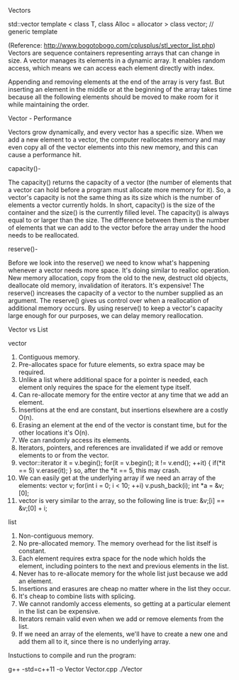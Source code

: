 Vectors

std::vector
template < class T, class Alloc = allocator<T> > class vector; // generic template

(Reference: http://www.bogotobogo.com/cplusplus/stl_vector_list.php)
Vectors are sequence containers representing arrays that can change in size. 
A vector manages its elements in a dynamic array. It enables random access, which means we can access each element directly with index.

Appending and removing elements at the end of the array is very fast. But inserting an element in the middle or at the beginning of the array takes time because all the following elements should be moved to make room for it while maintaining the order.


Vector - Performance

Vectors grow dynamically, and every vector has a specific size. When we add a new element to a vector, the computer reallocates memory and may even copy all of the vector elements into this new memory, and this can cause a performance hit.


capacity()-

The capacity() returns the capacity of a vector (the number of elements that a vector can hold before a program must allocate more memory for it). So, a vector's capacity is not the same thing as its size which is the number of elements a vector currently holds. In short, capacity() is the size of the container and the size() is the currently filled level. The capacity() is always equal to or larger than the size. The difference between them is the number of elements that we can add to the vector before the array under the hood needs to be reallocated.


reserve()-

Before we look into the reserve() we need to know what's happening whenever a vector needs more space. It's doing similar to realloc operation. New memory allocation, copy from the old to the new, destruct old objects, deallocate old memory, invalidation of iterators. It's expensive!
The reserve() increases the capacity of a vector to the number supplied as an argument. The reserve() gives us control over when a reallocation of additional memory occurs.
By using reserve() to keep a vector's capacity large enough for our purposes, we can delay memory reallocation.

Vector vs List

vector

1. Contiguous memory.
2. Pre-allocates space for future elements, so extra space may be required.
3. Unlike a list where additional space for a pointer is needed, each element only requires the space for the element type itself.
4. Can re-allocate memory for the entire vector at any time that we add an element.
5. Insertions at the end are constant, but insertions elsewhere are a costly O(n).
6. Erasing an element at the end of the vector is constant time, but for the other locations it's O(n).
7. We can randomly access its elements.
8. Iterators, pointers, and references are invalidated if we add or remove elements to or from the vector.
9. vector::iterator it = v.begin();
	for(it = v.begin(); it != v.end(); ++it) {
    		if(*it == 5) v.erase(it);
	}
   so, after the *it == 5, this may crash.
10. We can easily get at the underlying array if we need an array of the elements:
	vector<int> v;
	for(int i = 0; i < 10; ++i) v.push_back(i);
		int *a = &v;[0];
11. vector is very similar to the array, so the following line is true:
	&v;[i] == &v;[0] + i;


list

1. Non-contiguous memory.
2. No pre-allocated memory. The memory overhead for the list itself is constant.
3. Each element requires extra space for the node which holds the element, including pointers to the next and previous elements in the list.
4. Never has to re-allocate memory for the whole list just because we add an element.
5. Insertions and erasures are cheap no matter where in the list they occur.
6. It's cheap to combine lists with splicing.
7. We cannot randomly access elements, so getting at a particular element in the list can be expensive.
8. Iterators remain valid even when we add or remove elements from the list.
9. If we need an array of the elements, we'll have to create a new one and add them all to it, since there is no underlying array.

Instuctions to compile and run the program:

g++ -std=c++11 -o Vector Vector.cpp
./Vector 

